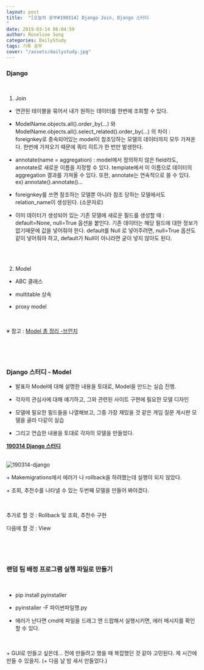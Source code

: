 ```yaml
---
layout: post
title:  "[오늘의 공부#190314] Django Join, Django 스터디
"
date: 2019-03-14 06:04:59
author: Roseline Song
categories: DailyStudy
tags: 기록 공부
cover: "/assets/dailystudy.jpg"
---
```


### Django 

<br>

1. Join 

- 연관된 테이블을 묶어서 내가 원하는 데이터를 한번에 조회할 수 있다.

- ModelName.objects.all().order_by(...) 와 ModelName.objects.all().select_related().order_by(...) 의 차이 : foreignkey로 종속되어있는 model이 참조당하는 모델의 데이터까지 모두 가져온다. 한번에 가져오기 때문에 쿼리 히트가 한 번만 발생한다.

- annotate(name = aggregation) : model에서 정의하지 않은 field라도, annotate로 새로운 이름을 지정할 수 있다. template에서 이 이름으로  데이터의 aggregation 결과를 가져올 수 있다. 또한, annotate는 연속적으로 쓸 수 있다. ex) annotate().annotate()...

- foreignkey를 쓰면 참조하는 모델뿐 아니라 참조 당하는 모델에서도 relation_name이 생성된다. (소문자로)

- 이미 데이터가 생성되어 있는 기존 모델에 새로운 필드를 생성할 때 : default=None, null=True 옵션을 붙인다. 기존 데이터는 해당 필드에 대한 정보가 없기때문에 값을 넣어줘야 한다. default를 Null 로 넣어주려면, null=True 옵션도 같이 넣어줘야 하고, default가 Null이 아니라면 굳이 넣지 않아도 된다. 

<br>​

2. Model

- ABC 클래스

- multitable 상속

- proxy model

​

※ 참고 : [Model 총 정리 -브런치](https://brunch.co.kr/@ddangdol/1)

​

<br>

### Django 스터디 - Model 


- 발표자 Model에 대해 설명한 내용을 토대로, Model을 만드는 실습 진행.

- 각자의 관심사에 대해 얘기하고, 그와 관련된 사이트 구현에 필요한 모델 디자인

- 모델에 필요한 필드들을 나열해보고, 그중 가장 재밌을 것 같은 게임 질문 게시판 모델을 골라 다같이 실습 

- 그리고 연습한 내용을 토대로 각자의 모델을 만들었다.

**[190314 Django 스터디](https://djangohy.github.io/Model)**

<br>
<img src="https://postfiles.pstatic.net/MjAxOTAzMTdfMTQ0/MDAxNTUyODA0NTE3NTk0.20ZBAOmm7ify6EqS3bEna8fzbLTJKWEmae93z5Om9GQg.530yVAZk-S3EL8M64No16h0iw0-NG3ZYXHF0TSCqOQ8g.JPEG.guseod24/SE-ba3834a2-80ce-4103-ba88-187e8d890c7b.jpg?type=w966" alt="190314-django">
<br>

\+ Makemigrations에서 에러가 나 rollback을 하려했는데 실행이 되지 않았다. 

\+ 조회, 추천수를 나타낼 수 있는 두번째 모델을 만들어 봐야겠다.

​

추가로 할 것 : Rollback 및 조회, 추천수 구현

다음에 할 것 : View 

​

​

### 랜덤 팀 배정 프로그램 실행 파일로 만들기 

<br>

- pip install pyinstaller 

- pyinstaller -F 파이썬파일명.py

- 에러가 난다면 cmd에 파일을 드래그 앤 드랍해서 실행시키면, 에러 메시지를 확인할 수 있다. 

​

\+ GUI로 만들고 싶은데... 전에 만들려고 했을 때 복잡했던 것 같아 고민된다. 제 시간에 만들 수 있을지. (\+ 다음 날 밤 새서 만들었다.)